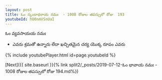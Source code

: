 ```yaml
---
layout: post
title: ఓం స్కందాధరాయ నమః  - 1008 రోజుల తపస్సులో రోజు  193
youtubeId: hU0nmVSnUaI
---
```

 
 
 ఓం వ్యవసాయయ నమః  
 
 -  ఎవరు శ్రమతో ఉన్నారు లేదా ఖచ్చితమైన చర్య యొక్క రూపం ఎవరు 
 
  
 
  
 
 
 
 
 
 


{% include youtubePlayer.html id=page.youtubeId %}
 
[Next]({{ site.baseurl }}{% link  split2/_posts/2019-07-12-ఓం భావాయ నమః  - 1008 రోజుల తపస్సులో రోజు  194.md%})
 
